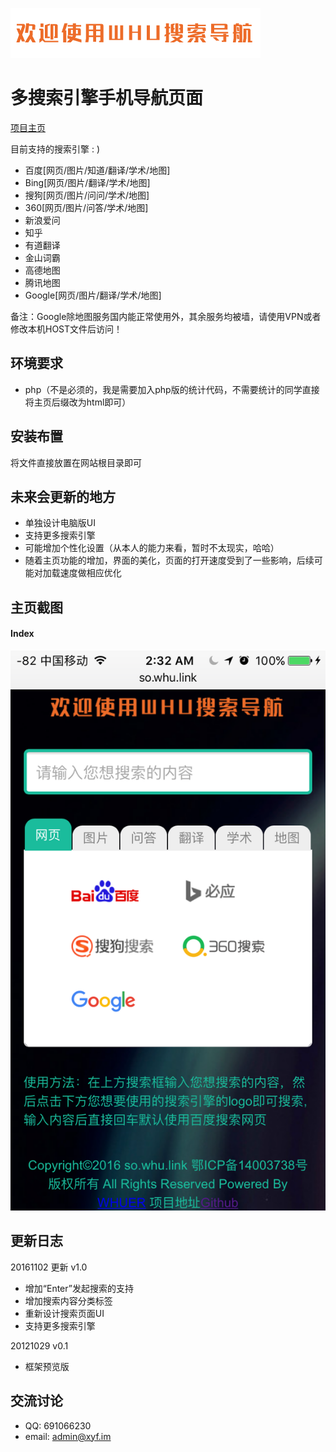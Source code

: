 ![so_whu_logo](/img/logo.png)

多搜索引擎手机导航页面
=========================

[项目主页](http://so.whu.link)

目前支持的搜索引擎 : )

* 百度[网页/图片/知道/翻译/学术/地图]
* Bing[网页/图片/翻译/学术/地图]
* 搜狗[网页/图片/问问/学术/地图]
* 360[网页/图片/问答/学术/地图]
* 新浪爱问
* 知乎
* 有道翻译
* 金山词霸
* 高德地图
* 腾讯地图
* Google[网页/图片/翻译/学术/地图]

备注：Google除地图服务国内能正常使用外，其余服务均被墙，请使用VPN或者修改本机HOST文件后访问！

环境要求
------------
* php（不是必须的，我是需要加入php版的统计代码，不需要统计的同学直接将主页后缀改为html即可）

安装布置
------------
将文件直接放置在网站根目录即可

未来会更新的地方
----------
- 单独设计电脑版UI
- 支持更多搜索引擎
- 可能增加个性化设置（从本人的能力来看，暂时不太现实，哈哈）
- 随着主页功能的增加，界面的美化，页面的打开速度受到了一些影响，后续可能对加载速度做相应优化

主页截图
-----------
#### Index
![Index](/img/s1.png)

更新日志
-----------
20161102 更新 v1.0
- 增加“Enter”发起搜索的支持 
- 增加搜索内容分类标签 
- 重新设计搜索页面UI
- 支持更多搜索引擎

20121029 v0.1
- 框架预览版

交流讨论
----------
- QQ: 691066230
- email: admin@xyf.im
